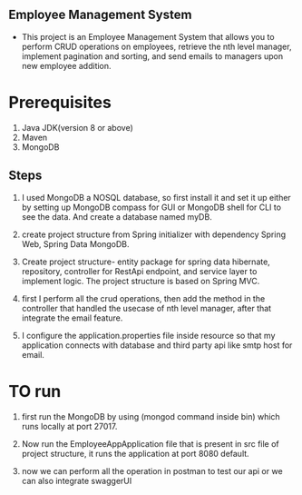  ## Employee Management System  ##

- This project is an Employee Management System that allows you to perform CRUD operations on employees, retrieve the nth level manager, implement pagination and sorting, and send emails to managers upon new employee addition.

# Prerequisites
1. Java JDK(version 8 or above)
2. Maven
3. MongoDB

##  Steps ##

1. I used MongoDB a NOSQL database, so first install it and set it up either by setting up MongoDB compass for GUI or MongoDB shell for CLI to see the data. And create a database named myDB.

2. create project structure from Spring initializer with dependency Spring Web, Spring Data MongoDB.

3. Create project structure- entity package for spring data hibernate, repository, controller for RestApi endpoint, and service layer to implement logic. The project structure is based on Spring MVC.

4. first I perform all the crud operations, then add the method in the controller that handled the usecase of nth level manager, after that integrate the email feature.

5. I configure the application.properties file inside resource so that my application connects with database and third party api like smtp host for email.

# TO run #

1. first run the MongoDB by using (mongod command inside bin) which runs locally at port 27017.

2. Now run the EmployeeAppApplication file that is present in src file of project structure, it runs the application at port 8080 default.

3. now we can perform all the operation in postman to test our api or we can also integrate swaggerUI
